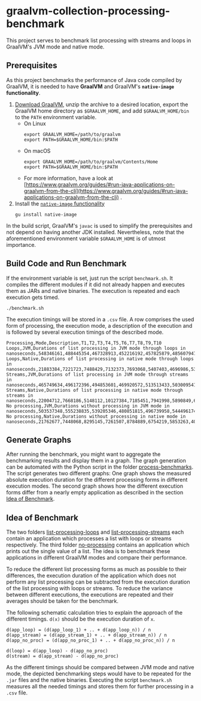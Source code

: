 # graalvm-collection-processing-benchmark

This project serves to benchmark list processing with streams and loops in GraalVM's JVM mode and native mode.

## Prerequisites

As this project benchmarks the performance of Java code compiled by GraalVM, it is needed to have **GraalVM** and
GraalVM's **`native-image` functionality**.

1. [Download GraalVM](https://www.graalvm.org/downloads/), unzip the archive to a desired location, export the GraalVM
   home directory as `$GRAALVM_HOME`, and add `$GRAALVM_HOME/bin` to the `PATH` environment variable.
    * On Linux
      ```shell
      export GRAALVM_HOME=/path/to/graalvm
      export PATH=$GRAALVM_HOME/bin:$PATH
      ```
    * On macOS
      ```shell
      export GRAALVM_HOME=/path/to/graalvm/Contents/Home
      export PATH=$GRAALVM_HOME/bin:$PATH
      ```
    * For more information, have a look
      at [https://www.graalvm.org/guides/#run-java-applications-on-graalvm-from-the-cli](https://www.graalvm.org/guides/#run-java-applications-on-graalvm-from-the-cli)
      .
2. Install the [`native-image` functionality](https://www.graalvm.org/reference-manual/native-image/)
   ```shell
   gu install native-image
   ```

In the build script, GraalVM's `javac` is used to simplify the prerequisites and not depend on having another JDK
installed. Nevertheless, note that the aforementioned environment variable `$GRAALVM_HOME` is of utmost importance.

## Build Code and Run Benchmark

If the environment variable is set, just run the script `benchmark.sh`. It compiles the different modules if it did not
already happen and executes them as JARs and native binaries. The execution is repeated and each execution gets timed.

```shell
./benchmark.sh
```

The execution timings will be stored in a `.csv` file. A row comprises the used form of processing, the execution mode,
a description of the execution and is followed by several execution timings of the described mode.

```
Processing,Mode,Description,T1,T2,T3,T4,T5,T6,T7,T8,T9,T10
Loops,JVM,Durations of list processing in JVM mode through loops in nanoseconds,548346161,488445354,467328913,452216192,457825879,485607947,460001081,469433120,453007915,476017979
Loops,Native,Durations of list processing in native mode through loops in nanoseconds,21883384,7221723,7488429,7132373,7693068,5407403,4696986,5388801,4863087,5750389
Streams,JVM,Durations of list processing in JVM mode through streams in nanoseconds,465749634,496172396,494853601,469920572,513513433,503009541,512070066,502442097,503881682,511083303
Streams,Native,Durations of list processing in native mode through streams in nanoseconds,22004712,7668186,5148112,10127384,7185451,7941998,5890849,6090887,6436806,6026572
No processing,JVM,Durations without processing in JVM mode in nanoseconds,503537348,555238835,539205346,480851815,496739958,544496174,481078617,478547335,472112515,474704626
No processing,Native,Durations without processing in native mode in nanoseconds,21762677,7448068,8295145,7261507,8784889,6754219,5853263,4090931,4015362,3708235
```

## Generate Graphs

After running the benchmark, you might want to aggregate the benchmarking results and display them in a graph. The graph
generation can be automated with the Python script in the folder [process-benchmarks](process-benchmarks). The script
generates two different graphs: One graph shows the measured absolute execution duration for the different processing
forms in different execution modes. The second graph shows how the different execution forms differ from a nearly empty
application as described in the section [Idea of Benchmark](#idea-of-benchmark).

## Idea of Benchmark

The two folders [list-processing-loops](list-processing-loops) and [list-processing-streams](list-processing-streams)
each contain an application which processes a list with loops or streams respectively. The third folder
[no-processing](no-processing) contains an application which prints out the single value of a list. The idea is to
benchmark these applications in different GraalVM modes and compare their performance.

To reduce the different list processing forms as much as possible to their differences, the execution duration of the
application which does not perform any list processing can be subtracted from the execution duration of the list
processing with loops or streams. To reduce the variance between different executions, the executions are repeated and
their averages should be taken for the benchmark.

The following schematic calculation tries to explain the approach of the different timings. `d(x)` should be the
execution duration of `x`.

```
d(app_loop) = (d(app_loop_1) + .. + d(app_loop_n)) / n
d(app_stream) = (d(app_stream_1) + .. + d(app_stream_n)) / n
d(app_no_proc) = (d(app_no_proc_1) + .. + d(app_no_proc_n)) / n

d(loop) = d(app_loop) - d(app_no_proc)
d(stream) = d(app_stream) - d(app_no_proc)
```

As the different timings should be compared between JVM mode and native mode, the depicted benchmarking steps would have
to be repeated for the `.jar` files and the native binaries. Executing the script `benchmark.sh` measures all the needed
timings and stores them for further processing in a `.csv` file.
